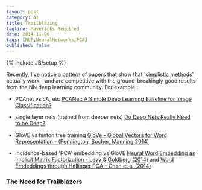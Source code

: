 ```yaml
---
layout: post
category: AI
title: Trailblazing
tagline: Mavericks Required
date: 2014-11-06
tags: [NLP,NeuralNetworks,PCA]
published: false
---
```

{% include JB/setup %}


Recently, I've notice a pattern of papers that show that 'simplistic methods' actually work - and are competitive with the ground-breakingly good results from the NN deep learning community.  For example : 

*  PCAnet vs cA, etc  [PCANet: A Simple Deep Learning Baseline for Image Classification?](http://arxiv.org/abs/1404.3606)

<!--
    Definitely need to contact authors in SG!  
      http://mx.nthu.edu.tw/~tsunghan/index.html
        SENT MAIL TO :: Tsung-Han Chan <thchan@ieee.org>
        http://scholar.google.com/citations?user=WDJ7tY0AAAAJ
        (now at SunPlus.com)
      Jiwen.Lu@adsc.com.sg  << Only one on ADSC page...
!-->

*  single layer nets (trained from deeper nets)  [Do Deep Nets Really Need to be Deep?](http://arxiv.org/pdf/1312.6184.pdf)


*  GloVE vs hinton tree training [GloVe - Global Vectors for Word Representation - (Pennington, Socher, Manning 2014)](http://nlp.stanford.edu/pubs/glove.pdf)

*  incidence-based 'PCA' embedding vs GloVE  [Neural Word Embedding
as Implicit Matrix Factorization - Levy &amp; Goldberg (2014)](https://levyomer.files.wordpress.com/2014/09/neural-word-embeddings-as-implicit-matrix-factorization.pdf)  and [Word Emdeddings through Hellinger PCA - Chan et al (2014)](http://arxiv.org/abs/1312.5542)

### The Need for Trailblazers

